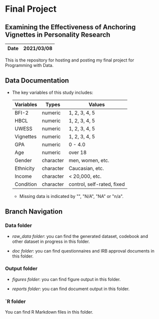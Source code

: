 # Final Project

## Examining the Effectiveness of Anchoring Vignettes in Personality Research


|**Date**|**2021/03/08**|
  |--------|--------------|
  
  This is the repository for hosting and posting my final project for Programming with Data. 


## Data Documentation

- The key variables of this study includes:
  
  |**Variables**|**Types**|**Values**|
  |-------------|---------|----------|
  |BFI-2|numeric|1, 2, 3, 4, 5|
  |HBCL|numeric|1, 2, 3, 4, 5|
  |UWESS|numeric|1, 2, 3, 4, 5|
  |Vignettes|numeric|1, 2, 3, 4, 5|
  |GPA|numeric|0 - 4.0|
  |Age|numeric|over 18|
  |Gender|character|men, women, etc.|
  |Ethnicity|character|Caucasian, etc.|
  |Income|character|< 20,000, etc.|
  |Condition|character|control, self-rated, fixed|
  
  
  - Missing data is indicated by "", "N/A", "NA" or "n/a".


## Branch Navigation

### Data folder

- *raw_data folder*: you can find the generated dataset, codebook and other dataset in progress in this folder.

- *doc folder*: you can find questionnaires and IRB approval documents in this folder.

### Output folder

- *figures folder*: you can find figure output in this folder.

- *reports folder*: you can find document output in this folder.

### `R folder

You can find R Markdown files in this folder.
